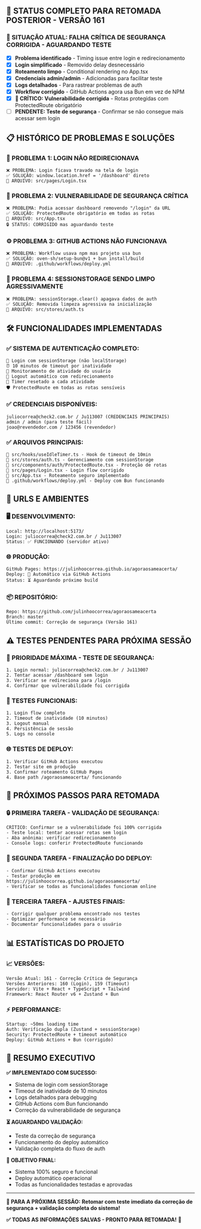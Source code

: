 ## 🎯 STATUS COMPLETO PARA RETOMADA POSTERIOR - VERSÃO 161

### 🚨 SITUAÇÃO ATUAL: FALHA CRÍTICA DE SEGURANÇA CORRIGIDA - AGUARDANDO TESTE
- [x] **Problema identificado** - Timing issue entre login e redirecionamento
- [x] **Login simplificado** - Removido delay desnecessário
- [x] **Roteamento limpo** - Conditional rendering no App.tsx
- [x] **Credenciais admin/admin** - Adicionadas para facilitar teste
- [x] **Logs detalhados** - Para rastrear problemas de auth
- [x] **Workflow corrigido** - GitHub Actions agora usa Bun em vez de NPM
- [x] **🚨 CRÍTICO: Vulnerabilidade corrigida** - Rotas protegidas com ProtectedRoute obrigatório
- [ ] **PENDENTE: Teste de segurança** - Confirmar se não consegue mais acessar sem login

## 📋 HISTÓRICO DE PROBLEMAS E SOLUÇÕES

### **🔐 PROBLEMA 1: LOGIN NÃO REDIRECIONAVA**
```
❌ PROBLEMA: Login ficava travado na tela de login
✅ SOLUÇÃO: window.location.href = '/dashboard' direto
📁 ARQUIVO: src/pages/Login.tsx
```

### **🚨 PROBLEMA 2: VULNERABILIDADE DE SEGURANÇA CRÍTICA**
```
❌ PROBLEMA: Podia acessar dashboard removendo "/login" da URL
✅ SOLUÇÃO: ProtectedRoute obrigatório em todas as rotas
📁 ARQUIVO: src/App.tsx
🔒 STATUS: CORRIGIDO mas aguardando teste
```

### **⚙️ PROBLEMA 3: GITHUB ACTIONS NÃO FUNCIONAVA**
```
❌ PROBLEMA: Workflow usava npm mas projeto usa bun
✅ SOLUÇÃO: oven-sh/setup-bun@v1 + bun install/build
📁 ARQUIVO: .github/workflows/deploy.yml
```

### **💾 PROBLEMA 4: SESSIONSTORAGE SENDO LIMPO AGRESSIVAMENTE**
```
❌ PROBLEMA: sessionStorage.clear() apagava dados de auth
✅ SOLUÇÃO: Removida limpeza agressiva na inicialização
📁 ARQUIVO: src/stores/auth.ts
```

## 🛠️ FUNCIONALIDADES IMPLEMENTADAS

### **✅ SISTEMA DE AUTENTICAÇÃO COMPLETO:**
```
🔐 Login com sessionStorage (não localStorage)
⏰ 10 minutos de timeout por inatividade
🎯 Monitoramento de atividade do usuário
🚪 Logout automático com redirecionamento
🔄 Timer resetado a cada atividade
🛡️ ProtectedRoute em todas as rotas sensíveis
```

### **✅ CREDENCIAIS DISPONÍVEIS:**
```
juliocorrea@check2.com.br / Ju113007 (CREDENCIAIS PRINCIPAIS)
admin / admin (para teste fácil)
joao@revendedor.com / 123456 (revendedor)
```

### **✅ ARQUIVOS PRINCIPAIS:**
```
📁 src/hooks/useIdleTimer.ts - Hook de timeout de 10min
📁 src/stores/auth.ts - Gerenciamento com sessionStorage
📁 src/components/auth/ProtectedRoute.tsx - Proteção de rotas
📁 src/pages/Login.tsx - Login flow corrigido
📁 src/App.tsx - Roteamento seguro implementado
📁 .github/workflows/deploy.yml - Deploy com Bun funcionando
```

## 🚀 URLS E AMBIENTES

### **🖥️ DESENVOLVIMENTO:**
```
Local: http://localhost:5173/
Login: juliocorrea@check2.com.br / Ju113007
Status: ✅ FUNCIONANDO (servidor ativo)
```

### **🌐 PRODUÇÃO:**
```
GitHub Pages: https://julinhoocorrea.github.io/agoraosameacerta/
Deploy: 🔄 Automático via GitHub Actions
Status: ⏳ Aguardando próximo build
```

### **📦 REPOSITÓRIO:**
```
Repo: https://github.com/julinhoocorrea/agoraosameacerta
Branch: master
Último commit: Correção de segurança (Versão 161)
```

## ⚠️ TESTES PENDENTES PARA PRÓXIMA SESSÃO

### **🚨 PRIORIDADE MÁXIMA - TESTE DE SEGURANÇA:**
```
1. Login normal: juliocorrea@check2.com.br / Ju113007
2. Tentar acessar /dashboard sem login
3. Verificar se redireciona para /login
4. Confirmar que vulnerabilidade foi corrigida
```

### **🧪 TESTES FUNCIONAIS:**
```
1. Login flow completo
2. Timeout de inatividade (10 minutos)
3. Logout manual
4. Persistência de sessão
5. Logs no console
```

### **🌐 TESTES DE DEPLOY:**
```
1. Verificar GitHub Actions executou
2. Testar site em produção
3. Confirmar roteamento GitHub Pages
4. Base path /agoraosameacerta/ funcionando
```

## 🎯 PRÓXIMOS PASSOS PARA RETOMADA

### **🔒 PRIMEIRA TAREFA - VALIDAÇÃO DE SEGURANÇA:**
```
CRÍTICO: Confirmar se a vulnerabilidade foi 100% corrigida
- Teste local: tentar acessar rotas sem login
- Aba anônima: verificar redirecionamento
- Console logs: conferir ProtectedRoute funcionando
```

### **🚀 SEGUNDA TAREFA - FINALIZAÇÃO DO DEPLOY:**
```
- Confirmar GitHub Actions executou
- Testar produção em https://julinhoocorrea.github.io/agoraosameacerta/
- Verificar se todas as funcionalidades funcionam online
```

### **🔧 TERCEIRA TAREFA - AJUSTES FINAIS:**
```
- Corrigir qualquer problema encontrado nos testes
- Optimizar performance se necessário
- Documentar funcionalidades para o usuário
```

## 📊 ESTATÍSTICAS DO PROJETO

### **📈 VERSÕES:**
```
Versão Atual: 161 - Correção Crítica de Segurança
Versões Anteriores: 160 (Login), 159 (Timeout)
Servidor: Vite + React + TypeScript + Tailwind
Framework: React Router v6 + Zustand + Bun
```

### **⚡ PERFORMANCE:**
```
Startup: ~50ms loading time
Auth: Verificação dupla (Zustand + sessionStorage)
Security: ProtectedRoute + timeout automático
Deploy: GitHub Actions + Bun (corrigido)
```

## 🎯 RESUMO EXECUTIVO

**✅ IMPLEMENTADO COM SUCESSO:**
- Sistema de login com sessionStorage
- Timeout de inatividade de 10 minutos
- Logs detalhados para debugging
- GitHub Actions com Bun funcionando
- Correção da vulnerabilidade de segurança

**⏳ AGUARDANDO VALIDAÇÃO:**
- Teste da correção de segurança
- Funcionamento do deploy automático
- Validação completa do fluxo de auth

**🎯 OBJETIVO FINAL:**
- Sistema 100% seguro e funcional
- Deploy automático operacional
- Todas as funcionalidades testadas e aprovadas

---

**📝 PARA A PRÓXIMA SESSÃO:**
**Retomar com teste imediato da correção de segurança + validação completa do sistema!**

**✅ TODAS AS INFORMAÇÕES SALVAS - PRONTO PARA RETOMADA!** 🎉
